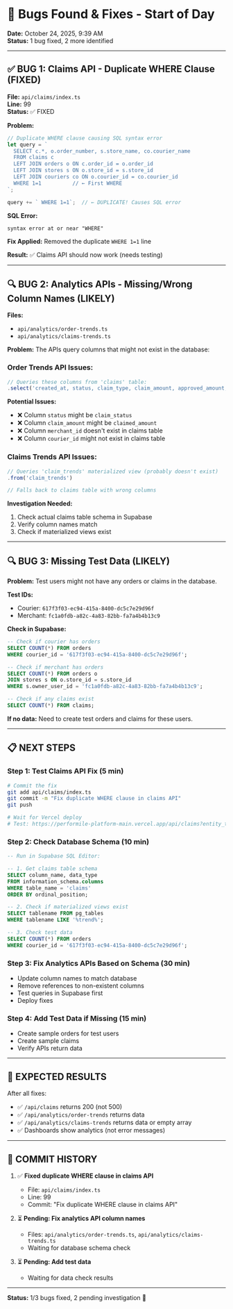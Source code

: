 # 🐛 Bugs Found & Fixes - Start of Day

**Date:** October 24, 2025, 9:39 AM  
**Status:** 1 bug fixed, 2 more identified

---

## ✅ BUG 1: Claims API - Duplicate WHERE Clause (FIXED)

**File:** `api/claims/index.ts`  
**Line:** 99  
**Status:** ✅ FIXED

**Problem:**
```typescript
// Duplicate WHERE clause causing SQL syntax error
let query = `
  SELECT c.*, o.order_number, s.store_name, co.courier_name
  FROM claims c
  LEFT JOIN orders o ON c.order_id = o.order_id
  LEFT JOIN stores s ON o.store_id = s.store_id
  LEFT JOIN couriers co ON o.courier_id = co.courier_id
  WHERE 1=1          // ← First WHERE
`;

query += ` WHERE 1=1`;  // ← DUPLICATE! Causes SQL error
```

**SQL Error:**
```
syntax error at or near "WHERE"
```

**Fix Applied:**
Removed the duplicate `WHERE 1=1` line

**Result:**
✅ Claims API should now work (needs testing)

---

## 🔍 BUG 2: Analytics APIs - Missing/Wrong Column Names (LIKELY)

**Files:**
- `api/analytics/order-trends.ts`
- `api/analytics/claims-trends.ts`

**Problem:**
The APIs query columns that might not exist in the database:

### Order Trends API Issues:
```typescript
// Queries these columns from 'claims' table:
.select('created_at, status, claim_type, claim_amount, approved_amount, resolved_at, courier_id, merchant_id')
```

**Potential Issues:**
- ❌ Column `status` might be `claim_status`
- ❌ Column `claim_amount` might be `claimed_amount`
- ❌ Column `merchant_id` doesn't exist in claims table
- ❌ Column `courier_id` might not exist in claims table

### Claims Trends API Issues:
```typescript
// Queries 'claim_trends' materialized view (probably doesn't exist)
.from('claim_trends')

// Falls back to claims table with wrong columns
```

**Investigation Needed:**
1. Check actual claims table schema in Supabase
2. Verify column names match
3. Check if materialized views exist

---

## 🔍 BUG 3: Missing Test Data (LIKELY)

**Problem:**
Test users might not have any orders or claims in the database.

**Test IDs:**
- Courier: `617f3f03-ec94-415a-8400-dc5c7e29d96f`
- Merchant: `fc1a0fdb-a82c-4a83-82bb-fa7a4b4b13c9`

**Check in Supabase:**
```sql
-- Check if courier has orders
SELECT COUNT(*) FROM orders 
WHERE courier_id = '617f3f03-ec94-415a-8400-dc5c7e29d96f';

-- Check if merchant has orders
SELECT COUNT(*) FROM orders o
JOIN stores s ON o.store_id = s.store_id
WHERE s.owner_user_id = 'fc1a0fdb-a82c-4a83-82bb-fa7a4b4b13c9';

-- Check if any claims exist
SELECT COUNT(*) FROM claims;
```

**If no data:**
Need to create test orders and claims for these users.

---

## 📋 NEXT STEPS

### Step 1: Test Claims API Fix (5 min)
```bash
# Commit the fix
git add api/claims/index.ts
git commit -m "Fix duplicate WHERE clause in claims API"
git push

# Wait for Vercel deploy
# Test: https://performile-platform-main.vercel.app/api/claims?entity_type=courier&entity_id=617f3f03-ec94-415a-8400-dc5c7e29d96f
```

### Step 2: Check Database Schema (10 min)
```sql
-- Run in Supabase SQL Editor:

-- 1. Get claims table schema
SELECT column_name, data_type 
FROM information_schema.columns 
WHERE table_name = 'claims'
ORDER BY ordinal_position;

-- 2. Check if materialized views exist
SELECT tablename FROM pg_tables 
WHERE tablename LIKE '%trend%';

-- 3. Check test data
SELECT COUNT(*) FROM orders 
WHERE courier_id = '617f3f03-ec94-415a-8400-dc5c7e29d96f';
```

### Step 3: Fix Analytics APIs Based on Schema (30 min)
- Update column names to match database
- Remove references to non-existent columns
- Test queries in Supabase first
- Deploy fixes

### Step 4: Add Test Data if Missing (15 min)
- Create sample orders for test users
- Create sample claims
- Verify APIs return data

---

## 🎯 EXPECTED RESULTS

After all fixes:
- ✅ `/api/claims` returns 200 (not 500)
- ✅ `/api/analytics/order-trends` returns data
- ✅ `/api/analytics/claims-trends` returns data or empty array
- ✅ Dashboards show analytics (not error messages)

---

## 📝 COMMIT HISTORY

1. ✅ **Fixed duplicate WHERE clause in claims API**
   - File: `api/claims/index.ts`
   - Line: 99
   - Commit: "Fix duplicate WHERE clause in claims API"

2. ⏳ **Pending: Fix analytics API column names**
   - Files: `api/analytics/order-trends.ts`, `api/analytics/claims-trends.ts`
   - Waiting for database schema check

3. ⏳ **Pending: Add test data**
   - Waiting for data check results

---

**Status:** 1/3 bugs fixed, 2 pending investigation 🔧
